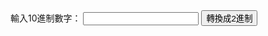 <!DOCTYPE html>
<html>
  <head>
    <title>10進制轉換成2進制</title>
  </head>
  <body>
    <label for="decimal-input">輸入10進制數字：</label>
    <input type="text" id="decimal-input" />
    <button onclick="convert()">轉換成2進制</button>
    <p id="binary-output"></p>
    <script>
      function convert() {
        const decimal = parseInt(document.getElementById("decimal-input").value);
        const binary = decimalToBinary(decimal);
        document.getElementById("binary-output").innerText = `2進制：${binary}`;
      }
      function decimalToBinary(decimal) {
        return (decimal >>> 0).toString(2);
      }
    </script>
  </body>
</html>
